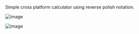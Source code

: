 Simple cross platform calculator using reverse polish notation.

![image](https://user-images.githubusercontent.com/66470614/114560510-70a68500-9c75-11eb-849e-afdab277a1e4.png)

![image](https://user-images.githubusercontent.com/66470614/114560565-7ac88380-9c75-11eb-9dee-d0cbd63945b4.png)

